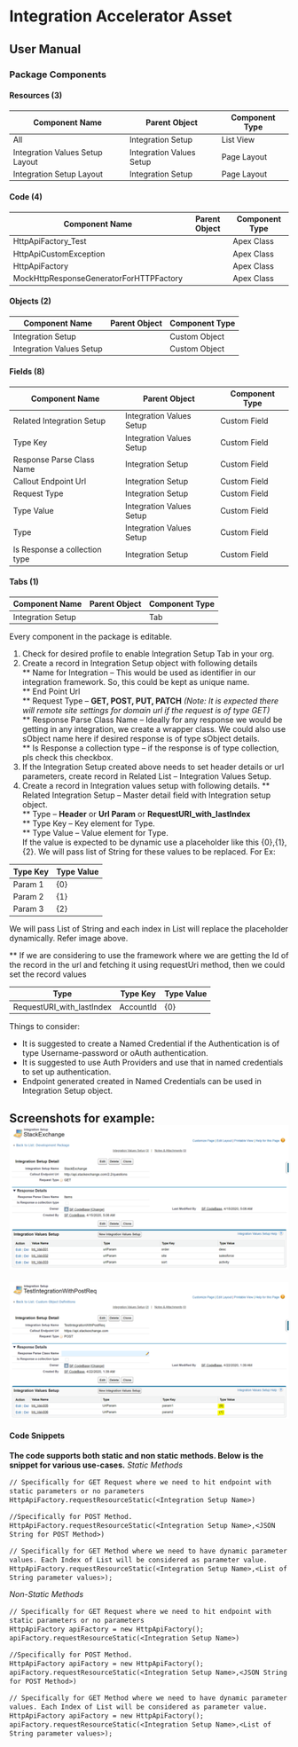 # Integration Accelerator Asset
## User Manual

### Package Components	 
#### Resources (3)
|Component Name|Parent Object|Component Type|
|--------------|-------------|--------------|
|All	|Integration Setup|	List View|
|Integration Values Setup Layout|Integration Values Setup|Page Layout|
|Integration Setup Layout|Integration Setup|Page Layout|

 
#### Code (4)
|Component Name|Parent Object|Component Type|
|--------------|-------------|--------------|
|HttpApiFactory_Test||Apex Class|
|HttpApiCustomException||Apex Class|
|HttpApiFactory||Apex Class|
|MockHttpResponseGeneratorForHTTPFactory||Apex Class|

 
#### Objects (2)
|Component Name|Parent Object|Component Type|
|--------------|-------------|--------------|
|Integration Setup||Custom Object|
|Integration Values Setup||Custom Object|

#### Fields (8)
|Component Name|Parent Object|Component Type|
|--------------|-------------|--------------|
|Related Integration Setup|Integration Values Setup|Custom Field|
|Type Key|Integration Values Setup|Custom Field|
|Response Parse Class Name|Integration Setup|Custom Field|
|Callout Endpoint Url|Integration Setup|Custom Field|
|Request Type|Integration Setup|Custom Field|
|Type Value|	Integration Values Setup|Custom Field|
|Type|	Integration Values Setup|Custom Field|
|Is Response a collection type|Integration Setup|Custom Field|
 
 
#### Tabs (1)
|Component Name|Parent Object|Component Type|
|--------------|-------------|--------------|
|Integration Setup||Tab|

Every component in the package is editable. 
1. Check for desired profile to enable Integration Setup Tab in your org.
2. Create a record in Integration Setup object with following details<br/>
** Name for Integration – This would be used as identifier in our integration framework. So, this could be kept as unique name.<br/>
** End Point Url<br/>
** Request Type – **GET, POST, PUT, PATCH** *(Note: It is expected there will remote site settings for domain url if the request is of type GET)*<br/>
** Response Parse Class Name – Ideally for any response we would be getting in any integration, we create a wrapper class. We could also use sObject name here if desired response is of type sObject details.<br/>
** Is Response a collection type – if the response is of type collection, pls check this checkbox.<br/>
3. If the Integration Setup created above needs to set header details or url parameters, create record in Related List – Integration Values Setup.
4. Create a record in Integration values setup with following details.
** Related Integration Setup – Master detail field with Integration setup object.<br/>
** Type – **Header** or **Url Param** or **RequestURI_with_lastIndex**<br/>
** Type Key – Key element for Type.<br/>
** Type Value – Value element for Type.<br/>
If the value is expected to be dynamic use a placeholder like this {0},{1},{2}. We will pass list of String for these values to be replaced. For Ex:

|Type Key|Type Value|
|--------|----------|
|Param 1|{0}|
|Param 2|{1}|
|Param 3|{2}|

We will pass List of String and each index in List will replace the placeholder dynamically. Refer image above.

** If we are considering to use the framework where we are getting the Id of the record in the url and fetching it using requestUri method, then we could set the record values 

|Type|Type Key|Type Value|
|----|--------|----------|
|RequestURI_with_lastIndex|AccountId|{0}|



Things to consider:
* It is suggested to create a Named Credential if the Authentication is of type Username-password or oAuth authentication.
* It is suggested to use Auth Providers and use that in named credentials to set up authentication.
* Endpoint generated created in Named Credentials can be used in Integration Setup object. 

Screenshots for example:
![](Images/IntegrationSetup.png)
---
![](Images/DynamicParamValuesForIntegration.png)

#### Code Snippets
**The code supports both static and non static methods. Below is the snippet for various use-cases.**
*Static Methods*
```
// Specifically for GET Request where we need to hit endpoint with static parameters or no parameters
HttpApiFactory.requestResourceStatic(<Integration Setup Name>) 
```

```
//Specifically for POST Method.
HttpApiFactory.requestResourceStatic(<Integration Setup Name>,<JSON String for POST Method>)
```

```
// Specifically for GET Method where we need to have dynamic parameter values. Each Index of List will be considered as parameter value.
HttpApiFactory.requestResourceStatic(<Integration Setup Name>,<List of String parameter values>);
```
*Non-Static Methods*
```
// Specifically for GET Request where we need to hit endpoint with static parameters or no parameters
HttpApiFactory apiFactory = new HttpApiFactory();
apiFactory.requestResourceStatic(<Integration Setup Name>) 
```

```
//Specifically for POST Method.
HttpApiFactory apiFactory = new HttpApiFactory();
apiFactory.requestResourceStatic(<Integration Setup Name>,<JSON String for POST Method>)
```

```
// Specifically for GET Method where we need to have dynamic parameter values. Each Index of List will be considered as parameter value.
HttpApiFactory apiFactory = new HttpApiFactory();
apiFactory.requestResourceStatic(<Integration Setup Name>,<List of String parameter values>);
```
